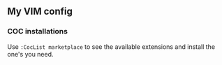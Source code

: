 ## My VIM config

### COC installations 
Use `:CocList marketplace` to see the available extensions and install the one's you need.
